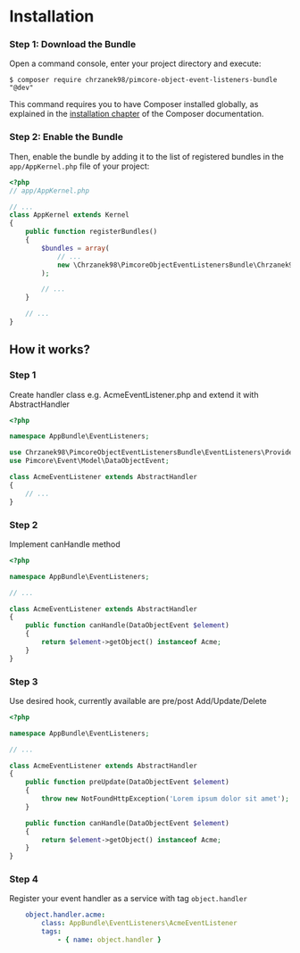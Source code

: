 Installation
============

### Step 1: Download the Bundle

Open a command console, enter your project directory and execute:

```console
$ composer require chrzanek98/pimcore-object-event-listeners-bundle "@dev"
```

This command requires you to have Composer installed globally, as explained
in the [installation chapter](https://getcomposer.org/doc/00-intro.md)
of the Composer documentation.

### Step 2: Enable the Bundle

Then, enable the bundle by adding it to the list of registered bundles
in the `app/AppKernel.php` file of your project:

```php
<?php
// app/AppKernel.php

// ...
class AppKernel extends Kernel
{
    public function registerBundles()
    {
        $bundles = array(
            // ...
            new \Chrzanek98\PimcoreObjectEventListenersBundle\Chrzanek98PimcoreObjectEventListenersBundle(),
        );

        // ...
    }

    // ...
}
```
How it works?
-------------------

### Step 1
Create handler class e.g. AcmeEventListener.php and extend it with AbstractHandler

```php
<?php

namespace AppBundle\EventListeners;

use Chrzanek98\PimcoreObjectEventListenersBundle\EventListeners\Providers\AbstractHandler;
use Pimcore\Event\Model\DataObjectEvent;

class AcmeEventListener extends AbstractHandler
{
    // ...
}
```
### Step 2

Implement canHandle method

```php
<?php

namespace AppBundle\EventListeners;

// ...

class AcmeEventListener extends AbstractHandler
{
    public function canHandle(DataObjectEvent $element)
    {
        return $element->getObject() instanceof Acme;
    }
}
```

### Step 3

Use desired hook, currently available are pre/post Add/Update/Delete

```php
<?php

namespace AppBundle\EventListeners;

// ...

class AcmeEventListener extends AbstractHandler
{
    public function preUpdate(DataObjectEvent $element)
    {
        throw new NotFoundHttpException('Lorem ipsum dolor sit amet');
    }

    public function canHandle(DataObjectEvent $element)
    {
        return $element->getObject() instanceof Acme;
    }
}
```

### Step 4

Register your event handler as a service with tag `object.handler`

```yaml
    object.handler.acme:
        class: AppBundle\EventListeners\AcmeEventListener
        tags:
            - { name: object.handler }
```
